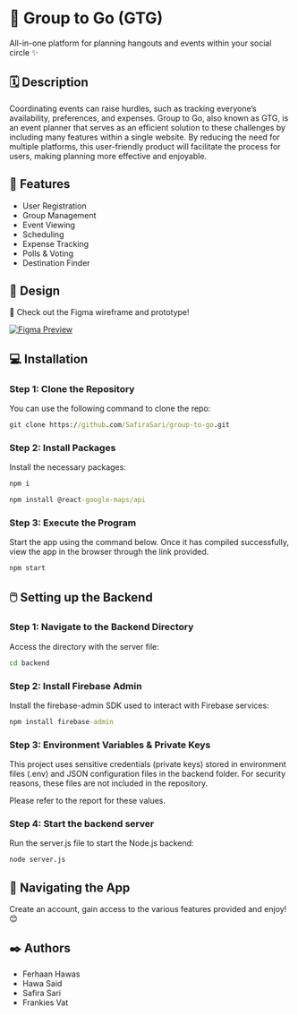 # 🎯 Group to Go (GTG)

All-in-one platform for planning hangouts and events within your social circle ✨

## 🗓️ Description


Coordinating events can raise hurdles, such as tracking everyone’s availability, preferences, and expenses. Group to Go, also known as GTG, is an event planner that serves as an efficient solution to these challenges by including many features within a single website. By reducing the need for multiple platforms, this user-friendly product will facilitate the process for users, making planning more effective and enjoyable.

## 🚀 Features

- User Registration
- Group Management
- Event Viewing
- Scheduling
- Expense Tracking
- Polls & Voting
- Destination Finder

## 🎨 Design

🔗 Check out the Figma wireframe and prototype!

[![Figma Preview](https://github.com/user-attachments/assets/272b5f09-d0ae-4885-a9eb-1389ae231778)](https://www.figma.com/design/kMO6GXiHJY0QL8dH1002WM/GTG?node-id=0-1&t=iApQpGb2HTSXWh0m-1)


## 💻 Installation

### Step 1: Clone the Repository

You can use the following command to clone the repo:

```cmd
git clone https://github.com/SafiraSari/group-to-go.git
```

### Step 2: Install Packages

Install the necessary packages:

```cmd
npm i
```

```cmd
npm install @react-google-maps/api
```

### Step 3: Execute the Program

Start the app using the command below. Once it has compiled successfully, view the app in the browser through the link provided.

```cmd
npm start
```

## 🖱️ Setting up the Backend

### Step 1: Navigate to the Backend Directory

Access the directory with the server file:

```cmd
cd backend
```

### Step 2: Install Firebase Admin

Install the firebase-admin SDK used to interact with Firebase services:

```cmd
npm install firebase-admin
```

### Step 3: Environment Variables & Private Keys

This project uses sensitive credentials (private keys) stored in environment files (.env) and JSON configuration files in the backend folder. For security reasons, these files are not included in the repository.

Please refer to the report for these values.

### Step 4: Start the backend server


Run the server.js file to start the Node.js backend:

```cmd
node server.js
```

## 🧭 Navigating the App

Create an account, gain access to the various features provided and enjoy! 😊

## ✒️ Authors

- Ferhaan Hawas
- Hawa Said
- Safira Sari
- Frankies Vat

